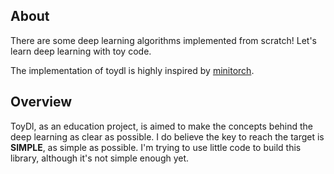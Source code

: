 ## About
There are some deep learning algorithms implemented from scratch!
Let's learn deep learning with toy code.

The implementation of toydl is highly inspired by [minitorch](https://github.com/minitorch/minitorch).


## Overview

ToyDl, as an education project, is aimed to make the
concepts behind the deep learning as clear as possible.
I do believe the key to reach the target is **SIMPLE**, as simple as possible.
I'm trying to use little code to build this library, although it's not simple enough yet.
